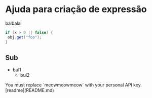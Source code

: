 # Ajuda para criação de expressão
balbalal
```java
if (x > 0 || false) {
 obj.get("foo");
}
```
## Sub
* bul1
  * bul2
<aside class="notice">
You must replace `meowmeowmeow` with your personal API key.
</aside>
[readme](README.md)
